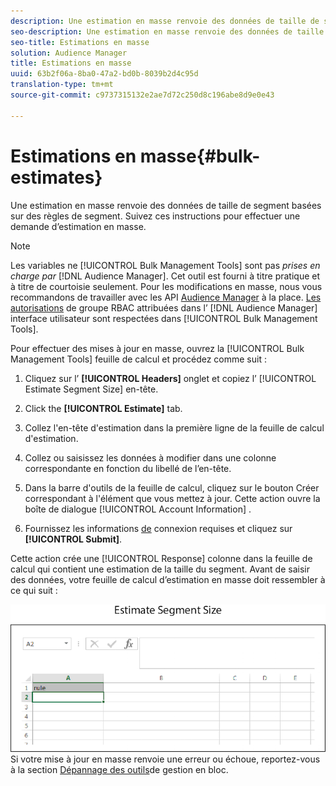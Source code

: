 ```yaml
---
description: Une estimation en masse renvoie des données de taille de segment basées sur des règles de segment. Suivez ces instructions pour effectuer une demande d’estimation en masse.
seo-description: Une estimation en masse renvoie des données de taille de segment basées sur des règles de segment. Suivez ces instructions pour effectuer une demande d’estimation en masse.
seo-title: Estimations en masse
solution: Audience Manager
title: Estimations en masse
uuid: 63b2f06a-8ba0-47a2-bd0b-8039b2d4c95d
translation-type: tm+mt
source-git-commit: c9737315132e2ae7d72c250d8c196abe8d9e0e43

---
```



# Estimations en masse{#bulk-estimates}

Une estimation en masse renvoie des données de taille de segment basées sur des règles de segment. Suivez ces instructions pour effectuer une demande d’estimation en masse.

<!-- 

t_bulk_estimates.xml

 -->

>[!NOTE]
>
>Les variables ne [!UICONTROL Bulk Management Tools] sont pas *prises en charge par* [!DNL Audience Manager]. Cet outil est fourni à titre pratique et à titre de courtoisie seulement. Pour les modifications en masse, nous vous recommandons de travailler avec les API [Audience Manager](../../api/rest-api-main/aam-api-getting-started.md) à la place. [Les autorisations](../../features/administration/administration-overview.md) de groupe RBAC attribuées dans l’ [!DNL Audience Manager] interface utilisateur sont respectées dans [!UICONTROL Bulk Management Tools].

Pour effectuer des mises à jour en masse, ouvrez la [!UICONTROL Bulk Management Tools] feuille de calcul et procédez comme suit :

1. Cliquez sur l’ **[!UICONTROL Headers]** onglet et copiez l’ [!UICONTROL Estimate Segment Size] en-tête.
1. Click the **[!UICONTROL Estimate]** tab.
1. Collez l'en-tête d'estimation dans la première ligne de la feuille de calcul d'estimation.
1. Collez ou saisissez les données à modifier dans une colonne correspondante en fonction du libellé de l’en-tête.
1. Dans la barre d'outils de la feuille de calcul, cliquez sur le bouton Créer correspondant à l'élément que vous mettez à jour.
Cette action ouvre la boîte de dialogue [!UICONTROL Account Information] .

1. Fournissez les informations [de](../../reference/bulk-management-tools/bulk-management-intro.md#auth-reqs) connexion requises et cliquez sur **[!UICONTROL Submit]**.

Cette action crée une [!UICONTROL Response] colonne dans la feuille de calcul qui contient une estimation de la taille du segment. Avant de saisir des données, votre feuille de calcul d’estimation en masse doit ressembler à ce qui suit :

![](assets/estimate.png)Si votre mise à jour en masse renvoie une erreur ou échoue, reportez-vous à la section [Dépannage des outils](../../reference/bulk-management-tools/bulk-troubleshooting.md)de gestion en bloc.

